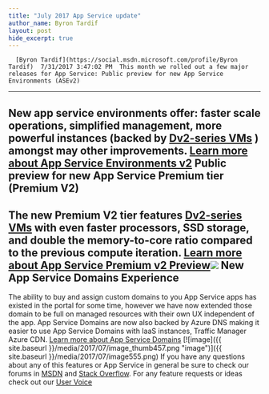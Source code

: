 ```yaml
---
title: "July 2017 App Service update"
author_name: Byron Tardif
layout: post
hide_excerpt: true
---
```

      [Byron Tardif](https://social.msdn.microsoft.com/profile/Byron Tardif)  7/31/2017 3:47:02 PM  This month we rolled out a few major releases for App Service: Public preview for new App Service Environments (ASEv2)
-------------------------------------------------------

 New app service environments offer: faster scale operations, simplified management, more powerful instances (backed by [Dv2-series VMs](https://docs.microsoft.com/en-us/azure/virtual-machines/windows/sizes-general#dv2-series) ) amongst may other improvements. [Learn more about App Service Environments v2](https://azure.microsoft.com/en-us/blog/announcing-app-service-isolated-more-power-scale-and-ease-of-use/)  Public preview for new App Service Premium tier (Premium V2)
------------------------------------------------------------

 The new Premium V2 tier features [Dv2-series VMs](https://docs.microsoft.com/en-us/azure/virtual-machines/windows/sizes-general#dv2-series) with even faster processors, SSD storage, and double the memory-to-core ratio compared to the previous compute iteration. [Learn more about App Service Premium v2 Preview](https://azure.microsoft.com/en-us/blog/azure-app-service-premium-v2-in-public-preview/)![](https://azurecomcdn.azureedge.net/mediahandler/acomblog/media/Default/blog/ed9ca22e-7ded-466c-afe6-ada334c53a2d.gif) New App Service Domains Experience
----------------------------------

 The ability to buy and assign custom domains to you App Service apps has existed in the portal for some time, however we have now extended those domain to be full on managed resources with their own UX independent of the app. App Service Domains are now also backed by Azure DNS making it easier to use App Service Domains with IaaS instances, Traffic Manager Azure CDN. [Learn more about App Service Domains](https://azure.microsoft.com/en-us/blog/app-service-domain/) [![image]({{ site.baseurl }}/media/2017/07/image_thumb457.png "image")]({{ site.baseurl }}/media/2017/07/image555.png) If you have any questions about any of this features or App Service in general be sure to check our forums in [MSDN](https://social.msdn.microsoft.com/Forums/en-US/home?forum=windowsazurewebsitespreview) and [Stack Overflow](https://stackoverflow.com/questions/tagged/azure-web-sites). For any feature requests or ideas check out our [User Voice](https://feedback.azure.com/forums/169385-web-apps-formerly-websites)     